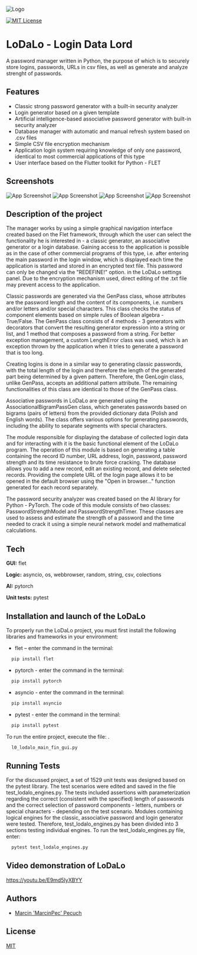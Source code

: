 
![Logo](https://i.ibb.co/FVSWt50/lodalo-logo.png)



[![MIT License](https://img.shields.io/badge/License-MIT-green.svg)](https://choosealicense.com/licenses/mit/)



# LoDaLo - Login Data Lord

A password manager written in Python, the purpose of which is to securely store logins, passwords, URLs in csv files, as well as generate and analyze strenght of passwords.


## Features

- Classic strong password generator with a built-in security analyzer
- Login generator based on a given template
- Artificial intelligence-based associative password generator with built-in security analyzer
- Database manager with automatic and manual refresh system based on .csv files
- Simple CSV file encryption mechanism
- Application login system requiring knowledge of only one password, identical to most commercial applications of this type
- User interface based on the Flutter toolkit for Python - FLET


## Screenshots

![App Screenshot](https://i.ibb.co/vj7RFLn/1.png)
![App Screenshot](https://i.ibb.co/FD8SbP7/2.png)
![App Screenshot](https://i.ibb.co/3zYx4Ph/3.png)
![App Screenshot](https://i.ibb.co/k32gFp6/4.png)



## Description of the project

The manager works by using a simple graphical navigation interface created based on the Flet framework, through which the user can select the functionality he is interested in - a classic generator, an associative generator or a login database. Gaining access to the application is possible as in the case of other commercial programs of this type, i.e. after entering the main password in the login window, which is displayed each time the application is started and stored in an encrypted text file. This password can only be changed via the "REDEFINE!" option. in the LoDaLo settings panel. Due to the encryption mechanism used, direct editing of the .txt file may prevent access to the application.

Classic passwords are generated via the GenPass class, whose attributes are the password length and the content of its components, i.e. numbers and/or letters and/or special characters. This class checks the status of component elements based on simple rules of Boolean algebra - True/False. The GenPass class consists of 4 methods - 3 generators with decorators that convert the resulting generator expression into a string or list, and 1 method that composes a password from a string. For better exception management, a custom LengthError class was used, which is an exception thrown by the application when it tries to generate a password that is too long.

Creating logins is done in a similar way to generating classic passwords, with the total length of the login and therefore the length of the generated part being determined by a given pattern. Therefore, the GenLogin class, unlike GenPass, accepts an additional pattern attribute. The remaining functionalities of this class are identical to those of the GenPass class.

Associative passwords in LoDaLo are generated using the AssociationalBigramPassGen class, which generates passwords based on bigrams (pairs of letters) from the provided dictionary data (Polish and English words). The class offers various options for generating passwords, including the ability to separate segments with special characters.

The module responsible for displaying the database of collected login data and for interacting with it is the basic functional element of the LoDaLo program. The operation of this module is based on generating a table containing the record ID number, URL address, login, password, password strength and its time resistance to brute force cracking. The database allows you to add a new record, edit an existing record, and delete selected records. Providing the complete URL of the login page allows it to be opened in the default browser using the "Open in browser..." function generated for each record separately.

The password security analyzer was created based on the AI ​​library for Python - PyTorch. The code of this module consists of two classes: PasswordStrengthModel and PasswordStrengthTimer. These classes are used to assess and estimate the strength of a password and the time needed to crack it using a simple neural network model and mathematical calculations.




## Tech

**GUI:** flet

**Logic:** asyncio, os, webbrowser, random, string, csv, colections

**AI:** pytorch

**Unit tests:** pytest


## Installation and launch of the LoDaLo

To properly run the LoDaLo project, you must first install the following libraries and frameworks in your environment:
- flet – enter the command in the terminal:

```bash
  pip install flet
```

- pytorch - enter the command in the terminal:
```bash
  pip install pytorch
```

    
- asyncio - enter the command in the terminal:
```bash
  pip install asyncio
```
- pytest - enter the command in the terminal:

```bash
  pip install pytest
```

To run the entire project, execute the file: .

```bash
  l0_lodalo_main_fin_gui.py
```
    
## Running Tests

For the discussed project, a set of 1529 unit tests was designed based on the pytest library. The test scenarios were edited and saved in the file test_lodalo_engines.py. The tests included assertions with parameterization regarding the correct (consistent with the specified) length of passwords and the correct selection of password components - letters, numbers or special characters - depending on the test scenario. Modules containing logical engines for the classic, associative password and login generator were tested. Therefore, test_lodalo_engines.py has been divided into 3 sections testing individual engines. To run the test_lodalo_engines.py file, enter:


```bash
  pytest test_lodalo_engines.py
```


## Video demonstration of LoDaLo

https://youtu.be/E9md5IyXBYY

## Authors

- [Marcin 'MarcinPec' Pecuch](https://www.github.com/MarcinPec)


## License

[MIT](https://choosealicense.com/licenses/mit/)

